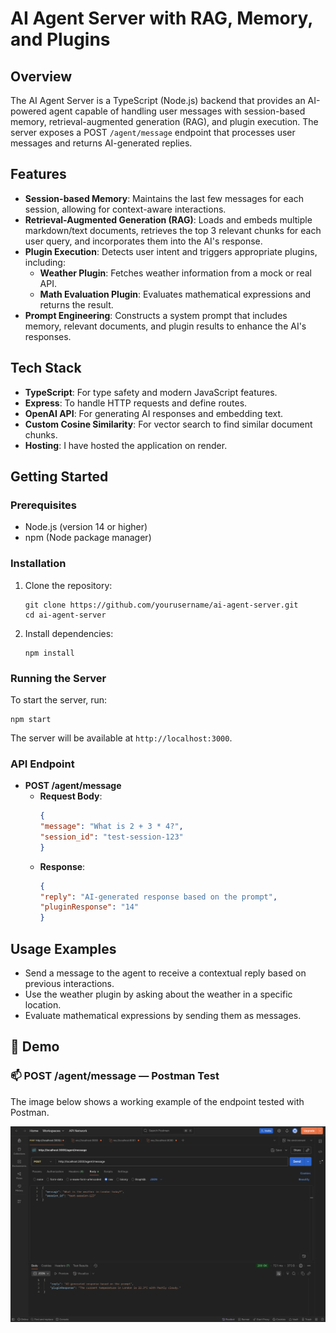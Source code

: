 # AI Agent Server with RAG, Memory, and Plugins

## Overview
The AI Agent Server is a TypeScript (Node.js) backend that provides an AI-powered agent capable of handling user messages with session-based memory, retrieval-augmented generation (RAG), and plugin execution. The server exposes a POST `/agent/message` endpoint that processes user messages and returns AI-generated replies.

## Features
- **Session-based Memory**: Maintains the last few messages for each session, allowing for context-aware interactions.
- **Retrieval-Augmented Generation (RAG)**: Loads and embeds multiple markdown/text documents, retrieves the top 3 relevant chunks for each user query, and incorporates them into the AI's response.
- **Plugin Execution**: Detects user intent and triggers appropriate plugins, including:
  - **Weather Plugin**: Fetches weather information from a mock or real API.
  - **Math Evaluation Plugin**: Evaluates mathematical expressions and returns the result.
- **Prompt Engineering**: Constructs a system prompt that includes memory, relevant documents, and plugin results to enhance the AI's responses.

## Tech Stack
- **TypeScript**: For type safety and modern JavaScript features.
- **Express**: To handle HTTP requests and define routes.
- **OpenAI API**: For generating AI responses and embedding text.
- **Custom Cosine Similarity**: For vector search to find similar document chunks.
- **Hosting**: I have hosted the application on render.

## Getting Started

### Prerequisites
- Node.js (version 14 or higher)
- npm (Node package manager)

### Installation
1. Clone the repository:
   ```
   git clone https://github.com/yourusername/ai-agent-server.git
   cd ai-agent-server
   ```

2. Install dependencies:
   ```
   npm install
   ```

### Running the Server
To start the server, run:
```
npm start
```
The server will be available at `http://localhost:3000`.

### API Endpoint
- **POST /agent/message**
  - **Request Body**:
    ```json
    {
    "message": "What is 2 + 3 * 4?",
    "session_id": "test-session-123"
    }
    ```
  - **Response**:
    ```json
    {
    "reply": "AI-generated response based on the prompt",
    "pluginResponse": "14"
    }
    ```

## Usage Examples
- Send a message to the agent to receive a contextual reply based on previous interactions.
- Use the weather plugin by asking about the weather in a specific location.
- Evaluate mathematical expressions by sending them as messages.
## 🧪 Demo

### 📫 POST /agent/message — Postman Test
The image below shows a working example of the endpoint tested with Postman.

![Postman Test](./Postman.png)

